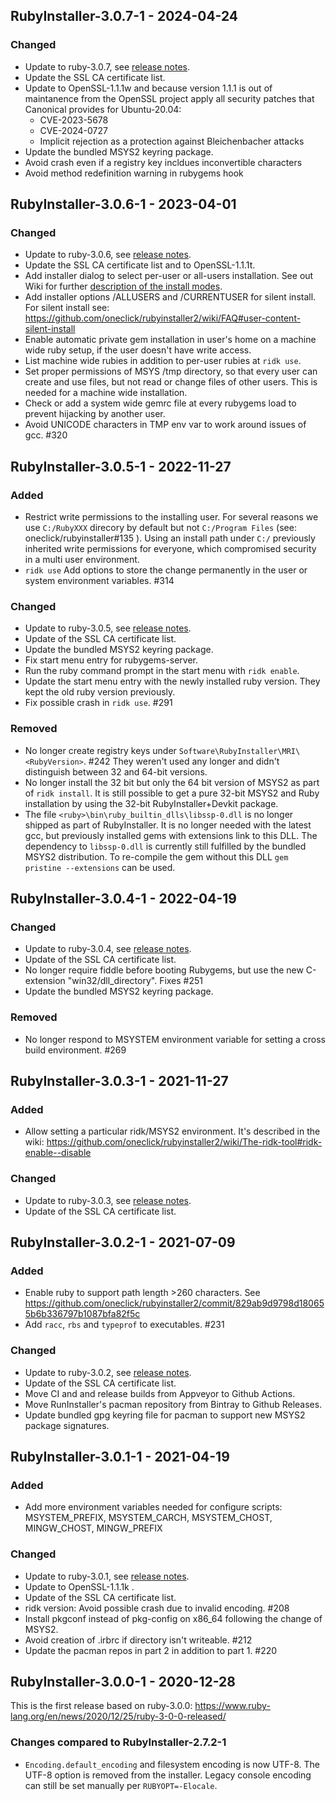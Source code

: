 ## RubyInstaller-3.0.7-1 - 2024-04-24

### Changed
- Update to ruby-3.0.7, see [release notes](https://www.ruby-lang.org/en/news/2024/04/23/ruby-3-0-7-released/).
- Update the SSL CA certificate list.
- Update to OpenSSL-1.1.1w and because version 1.1.1 is out of maintanence from the OpenSSL project apply all security patches that Canonical provides for Ubuntu-20.04:
  - CVE-2023-5678
  - CVE-2024-0727
  - Implicit rejection as a protection against Bleichenbacher attacks
- Update the bundled MSYS2 keyring package.
- Avoid crash even if a registry key incldues inconvertible characters
- Avoid method redefinition warning in rubygems hook


## RubyInstaller-3.0.6-1 - 2023-04-01

### Changed
- Update to ruby-3.0.6, see [release notes](https://www.ruby-lang.org/en/news/2023/03/30/ruby-3-0-6-released/).
- Update the SSL CA certificate list and to OpenSSL-1.1.1t.
- Add installer dialog to select per-user or all-users installation.
  See out Wiki for further [description of the install modes](https://github.com/oneclick/rubyinstaller2/wiki/FAQ#user-content-install-mode).
- Add installer options /ALLUSERS and /CURRENTUSER for silent install.
  For silent install see: https://github.com/oneclick/rubyinstaller2/wiki/FAQ#user-content-silent-install
- Enable automatic private gem installation in user's home on a machine wide ruby setup, if the user doesn't have write access.
- List machine wide rubies in addition to per-user rubies at `ridk use`.
- Set proper permissions of MSYS /tmp directory, so that every user can create and use files, but not read or change files of other users.
  This is needed for a machine wide installation.
- Check or add a system wide gemrc file at every rubygems load to prevent hijacking by another user.
- Avoid UNICODE characters in TMP env var to work around issues of gcc. #320


## RubyInstaller-3.0.5-1 - 2022-11-27

### Added
- Restrict write permissions to the installing user.
  For several reasons we use `C:/RubyXXX` direcory by default but not `C:/Program Files` (see: oneclick/rubyinstaller#135 ).
  Using an install path under `C:/` previously inherited write permissions for everyone, which compromised security in a multi user environment.
- `ridk use` Add options to store the change permanently in the user or system environment variables. #314

### Changed
- Update to ruby-3.0.5, see [release notes](https://www.ruby-lang.org/en/news/2022/11/24/ruby-3-0-5-released/).
- Update of the SSL CA certificate list.
- Update the bundled MSYS2 keyring package.
- Fix start menu entry for rubygems-server.
- Run the ruby command prompt in the start menu with `ridk enable`.
- Update the start menu entry with the newly installed ruby version.
  They kept the old ruby version previously.
- Fix possible crash in `ridk use`. #291

### Removed
- No longer create registry keys under `Software\RubyInstaller\MRI\<RubyVersion>`. #242
  They weren't used any longer and didn't distinguish between 32 and 64-bit versions.
- No longer install the 32 bit but only the 64 bit version of MSYS2 as part of `ridk install`.
  It is still possible to get a pure 32-bit MSYS2 and Ruby installation by using the 32-bit RubyInstaller+Devkit package.
- The file `<ruby>\bin\ruby_builtin_dlls\libssp-0.dll` is no longer shipped as part of RubyInstaller.
  It is no longer needed with the latest gcc, but previously installed gems with extensions link to this DLL.
  The dependency to `libssp-0.dll` is currently still fulfilled by the bundled MSYS2 distribution.
  To re-compile the gem without this DLL `gem pristine --extensions` can be used.


## RubyInstaller-3.0.4-1 - 2022-04-19

### Changed
- Update to ruby-3.0.4, see [release notes](https://www.ruby-lang.org/en/news/2022/04/12/ruby-3-0-4-released/).
- Update of the SSL CA certificate list.
- No longer require fiddle before booting Rubygems, but use the new C-extension "win32/dll_directory".
  Fixes #251
- Update the bundled MSYS2 keyring package.

### Removed
- No longer respond to MSYSTEM environment variable for setting a cross build environment. #269


## RubyInstaller-3.0.3-1 - 2021-11-27

### Added
- Allow setting a particular ridk/MSYS2 environment.
  It's described in the wiki: https://github.com/oneclick/rubyinstaller2/wiki/The-ridk-tool#ridk-enable--disable

### Changed
- Update to ruby-3.0.3, see [release notes](https://www.ruby-lang.org/en/news/2021/11/24/ruby-3-0-3-released/).
- Update of the SSL CA certificate list.


## RubyInstaller-3.0.2-1 - 2021-07-09

### Added
- Enable ruby to support path length >260 characters.
  See https://github.com/oneclick/rubyinstaller2/commit/829ab9d9798d180655b6b336797b1087bfa82f5c
- Add `racc`, `rbs` and `typeprof` to executables. #231

### Changed
- Update to ruby-3.0.2, see [release notes](https://www.ruby-lang.org/en/news/2021/07/07/ruby-3-0-2-released/).
- Update of the SSL CA certificate list.
- Move CI and and release builds from Appveyor to Github Actions.
- Move RunInstaller's pacman repository from Bintray to Github Releases.
- Update bundled gpg keyring file for pacman to support new MSYS2 package signatures.


## RubyInstaller-3.0.1-1 - 2021-04-19

### Added
- Add more environment variables needed for configure scripts: MSYSTEM_PREFIX, MSYSTEM_CARCH, MSYSTEM_CHOST, MINGW_CHOST, MINGW_PREFIX

### Changed
- Update to ruby-3.0.1, see [release notes](https://www.ruby-lang.org/en/news/2021/04/05/ruby-3-0-1-released/).
- Update to OpenSSL-1.1.1k .
- Update of the SSL CA certificate list.
- ridk version: Avoid possible crash due to invalid encoding. #208
- Install pkgconf instead of pkg-config on x86_64 following the change of MSYS2.
- Avoid creation of .irbrc if directory isn't writeable. #212
- Update the pacman repos in part 2 in addition to part 1. #220


## RubyInstaller-3.0.0-1 - 2020-12-28

This is the first release based on ruby-3.0.0: https://www.ruby-lang.org/en/news/2020/12/25/ruby-3-0-0-released/

### Changes compared to RubyInstaller-2.7.2-1
- `Encoding.default_encoding` and filesystem encoding is now UTF-8.
  The UTF-8 option is removed from the installer.
  Legacy console encoding can still be set manually per `RUBYOPT=-Elocale`.
